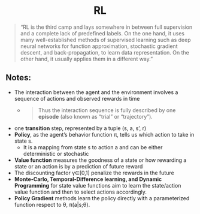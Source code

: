 <h1 align=center> RL </h1>

> “RL is the third camp and lays somewhere in between full supervision and a complete lack of predefined labels. On the one hand, it uses many well-established methods of supervised learning such as deep neural networks for function approximation, stochastic gradient descent, and back-propagation, to learn data representation. On the other hand, it usually applies them in a different way.”


## Notes:
  - The interaction between the agent and the environment involves a sequence of actions and observed rewards in time
    - >Thus the interaction sequence is fully described by one **episode** (also known as “trial” or “trajectory”).
  - one **transition** step, represented by a tuple (s, a, s’, r)
  - **Policy**, as the agent’s behavior function π, tells us which action to take in state s.
    - It is a mapping from state s to action a and can be either deterministic or stochastic
  - **Value function** measures the goodness of a state or how rewarding a state or an action is by a prediction of future reward
  - The discounting factor γ∈[0,1] penalize the rewards in the future
  - **Monte-Carlo, Temporal-Difference learning, and Dynamic Programming** for state value functions aim to learn the state/action value function and then to select actions accordingly.
  - **Policy Gradient** methods learn the policy directly with a parameterized function respect to θ, π(a|s;θ).

